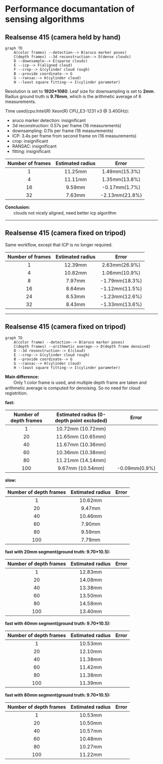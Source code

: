 # Performance documantation of sensing algorithms

## **Realsense 415 (camera held by hand)**

```mermaid
graph TD
    A(color frames) --detection--> B(aruco marker poses)
    C(depth frames) --3d reconstruction--> D(dense clouds)
    D --downsample--> E(sparse clouds)
    E --icp--> F(aligned cloud)
    F --crop--> G(cylinder cloud rough)
    B --provide coordinate--> G
    G --ransac--> H(cylinder cloud)
    H --least square fitting--> I(cylinder parameter)
```

Resolution is set to **1920*1080**. Leaf size for downsampling is set to **2mm**. Radius ground truth is **9.76mm**, which is the arithmetic average of 6 measurements.

Time used(cpu:Intel(R) Xeon(R) CPU_E3-1231 v3 @ 3.40GHz): 
- aruco marker detection: insignificant
- 3d reconstruction: 0.57s per frame (16 measurements)
- downsampling: 0.11s per frame (16 measurements)
- ICP: 3.4s per frame from second frame on (16 measurements)
- crop: insignificant
- RANSAC: insignificant
- fitting: insignificant

| Number of frames | Estimated radius |     Error      |
| :--------------: | :--------------: | :------------: |
|        1         |     11.25mm      | 1.49mm(15.3%)  |
|        4         |     11.11mm      | 1.35mm(13.8%)  |
|        16        |      9.59mm      | -0.17mm(1.7%)  |
|        32        |      7.63mm      | -2.13mm(21.8%) |

**Conclusion:**   
　　clouds not nicely aligned, need better icp algorithm

---

## **Realsense 415 (camera fixed on tripod)**

Same workflow, except that ICP is no longer required.

| Number of frames | Estimated radius |     Error      |
| :--------------: | :--------------: | :------------: |
|        1         |     12.39mm      | 2.63mm(26.9%)  |
|        4         |     10.82mm      | 1.06mm(10.9%)  |
|        8         |      7.97mm      | -1.79mm(18.3%) |
|        16        |      8.64mm      | -1.12mm(11.5%) |
|        24        |      8.53mm      | -1.23mm(12.6%) |
|        32        |      8.43mm      | -1.33mm(13.6%) |

---

## **Realsense 415 (camera fixed on tripod)**

```mermaid
graph TD
    A(color frame) --detection--> B(aruco marker poses)
    C(depth frames) --arithmetic average--> D(depth frame denoised)
    D --3d resonstruction--> E(cloud)
    E --crop--> G(cylinder cloud rough)
    B --provide coordinate--> G
    G --ransac--> H(cylinder cloud)
    H --least square fitting--> I(cylinder parameter)
```

**Main difference:**  
　　Only 1 color frame is used, and multiple depth frame are taken and arithmetic average is computed for denoising. So no need for cloud registrition.

**fast:**

| Number of depth frames | Estimated radius (0-depth point excluded) |     Error     |
| :--------------------: | :---------------------------------------: | :-----------: |
|           1            |             10.72mm (10.72mm)             |               |
|           20           |             11.65mm (10.65mm)             |               |
|           40           |             11.67mm (10.36mm)             |               |
|           60           |             10.36mm (10.38mm)             |               |
|           80           |             11.21mm (14.14mm)             |               |
|          100           |             9.67mm (10.54mm)              | -0.09mm(0.9%) |

**slow:**

| Number of depth frames | Estimated radius | Error |
| :--------------------: | :--------------: | :---: |
|           1            |     10.62mm      |       |
|           20           |      9.47mm      |       |
|           40           |     10.46mm      |       |
|           60           |      7.90mm      |       |
|           80           |      9.59mm      |       |
|          100           |      7.79mm      |       |

**fast with 20mm segment(ground truth: 9.70*10.5):**

| Number of depth frames | Estimated radius | Error |
| :--------------------: | :--------------: | :---: |
|           1            |     12.83mm      |       |
|           20           |     14.08mm      |       |
|           40           |     13.38mm      |       |
|           60           |     13.50mm      |       |
|           80           |     14.58mm      |       |
|          100           |     13.40mm      |       |

**fast with 40mm segment(ground truth: 9.70*10.5):**

| Number of depth frames | Estimated radius | Error |
| :--------------------: | :--------------: | :---: |
|           1            |     10.53mm      |       |
|           20           |     12.10mm      |       |
|           40           |     11.38mm      |       |
|           60           |     11.42mm      |       |
|           80           |     11.38mm      |       |
|          100           |     11.39mm      |       |

**fast with 80mm segment(ground truth: 9.70*10.5):**

| Number of depth frames | Estimated radius | Error |
| :--------------------: | :--------------: | :---: |
|           1            |     10.53mm      |       |
|           20           |     10.50mm      |       |
|           40           |     10.57mm      |       |
|           60           |     10.48mm      |       |
|           80           |     10.27mm      |       |
|          100           |     11.22mm      |       |
